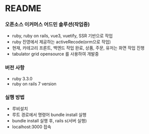 # README

### 오픈소스 이커머스 어드민 솔루션(작업중)
  * ruby, ruby on rails, vue3, vuetify, SSR 기반으로 작업
  * ruby 진영에서 제공하는 activeRecode(orm으로 작업)
  * 현재, 카테고리 프론트, 백엔드 작업 완료, 상품, 주문, 유저는 화면 작업 진행
  * tabulator grid opensource 를 사용하여 개발중

### 버전 사항
  * ruby 3.3.0
  * ruby on rails 7 version 

### 실행 방법
  * 루비설치
  * 루트 경로에서 명령어 bundle install 실행
  * bundle install 실행 후, rails s(서버 실행)
  * localhost:3000 접속

    
